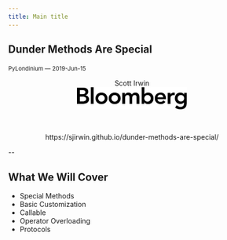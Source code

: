 ```yaml
---
title: Main title
---
```


## Dunder Methods Are Special

<span style="font-size:smaller">PyLondinium &mdash; 2019-Jun-15</span>
<center>
Scott Irwin<br/>
<img src="images/bloomberg-logo-black.svg"
     style="border: none; box-shadow: none; height: 45px"
     alt="Bloomberg"><br/>
<p>&nbsp;<p>
https://sjirwin.github.io/dunder-methods-are-special/
</center>

--

## What We Will Cover

- Special Methods
- Basic Customization
- Callable
- Operator Overloading
- Protocols
 